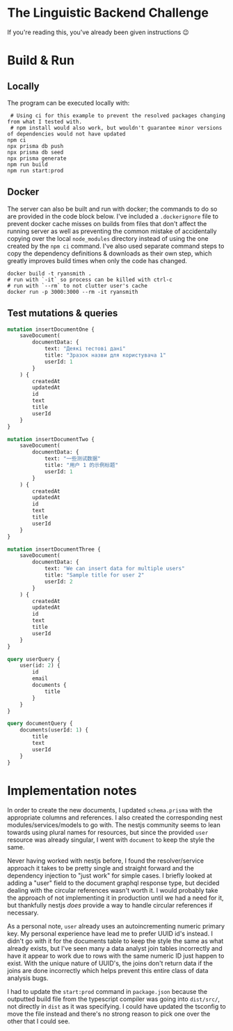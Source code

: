 # The Linguistic Backend Challenge

If you're reading this, you've already been given instructions :wink:

# Build & Run
## Locally
The program can be executed locally with:

```shell
 # Using ci for this example to prevent the resolved packages changing from what I tested with.
 # npm install would also work, but wouldn't guarantee minor versions of dependencies would not have updated
npm ci
npx prisma db push
npx prisma db seed
npx prisma generate
npm run build
npm run start:prod
```

## Docker
The server can also be built and run with docker; the commands to do so are provided in the code block below.
I've included a `.dockerignore` file to prevent docker cache misses on builds from files that don't affect the
running server as well as preventing the common mistake of accidentally copying over the local `node_modules` 
directory instead of using the one created by the `npm ci` command. 
I've also used separate command steps to copy the dependency definitions & downloads as their own step, 
which greatly improves build times when only the code has changed.


```shell
docker build -t ryansmith .
# run with `-it` so process can be killed with ctrl-c
# run with `--rm` to not clutter user's cache 
docker run -p 3000:3000 --rm -it ryansmith
```

## Test mutations & queries

```graphql
mutation insertDocumentOne {
    saveDocument(
        documentData: {
            text: "Деякі тестові дані"
            title: "Зразок назви для користувача 1"
            userId: 1
        }
    ) {
        createdAt
        updatedAt
        id
        text
        title
        userId
    }
}

mutation insertDocumentTwo {
    saveDocument(
        documentData: {
            text: "一些测试数据"
            title: "用户 1 的示例标题"
            userId: 1
        }
    ) {
        createdAt
        updatedAt
        id
        text
        title
        userId
    }
}

mutation insertDocumentThree {
    saveDocument(
        documentData: {
            text: "We can insert data for multiple users"
            title: "Sample title for user 2"
            userId: 2
        }
    ) {
        createdAt
        updatedAt
        id
        text
        title
        userId
    }
}

query userQuery {
    user(id: 2) {
        id
        email
        documents {
            title
        }
    }
}

query documentQuery {
    documents(userId: 1) {
        title
        text
        userId
    }
}
```

# Implementation notes

In order to create the new documents, I updated `schema.prisma` with the appropriate columns and references.
I also created the corresponding nest modules/services/models to go with. The nestjs community seems to lean
towards using plural names for resources, but since the provided `user` resource was already singular, I went
with `document` to keep the style the same.

Never having worked with nestjs before, I found the resolver/service approach it takes to be pretty single and 
straight forward and the dependency injection to "just work" for simple cases. I briefly looked at adding a
"user" field to the document graphql response type, but decided dealing with the circular references wasn't worth
it. I would probably take the approach of not implementing it in production until we had a need for it, but thankfully
nestjs _does_ provide a way to handle circular references if necessary.

As a personal note, `user` already uses an autoincrementing numeric primary key. My personal experience have lead me
to prefer UUID id's instead. I didn't go with it for the documents table to keep the style the same as what already exists,
but I've seen many a data analyst join tables incorrectly and have it appear to work due to rows with the same numeric
ID just happen to exist. With the unique nature of UUID's, the joins don't return data if the joins are done incorrectly
which helps prevent this entire class of data analysis bugs.

I had to update the `start:prod` command in `package.json` because the outputted build file from the typescript
compiler was going into `dist/src/`, not directly in `dist` as it was specifying. I could have updated the tsconfig
to move the file instead and there's no strong reason to pick one over the other that I could see.